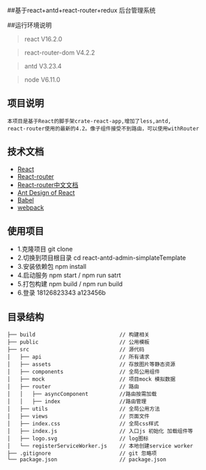 ##基于react+antd+react-router+redux 后台管理系统

##运行环境说明
> react V16.2.0

> react-router-dom V4.2.2

> antd V3.23.4

> node V6.11.0


## 项目说明

    本项目是基于React的脚手架crate-react-app,增加了less,antd,
    react-router使用的最新的4.2。像子组件接受不到路由，可以使用withRouter

## 技术文档
- [React](https://facebook.github.io/react/)
- [React-router](https://reacttraining.com/react-router/web/example/basic)
- [React-router中文文档](http://reacttraining.cn/web/example/basic)
- [Ant Design of React](http://design.alipay.com/develop/web/docs/introduce)
- [Babel](https://babeljs.io/)
- [webpack](https://webpack.github.io/)

## 使用项目

- 1.克隆项目  git clone
- 2.切换到项目根目录 cd  react-antd-admin-simplateTemplate
- 3.安装依赖包 npm install 
- 4.启动服务 npm start / npm run satrt
- 5.打包构建 npm build / npm run build
- 6.登录   18126823343    a123456b



## 目录结构
```shell
├── build                           // 构建相关  
├── public                          // 公用模板
├── src                             // 源代码
│   ├── api                         // 所有请求
│   ├── assets                      // 存放图片等静态资源
│   ├── components                  // 全局公用组件
│   ├── mock                        // 项目mock 模拟数据
│   ├── router                      // 路由
│   │   ├── asyncComponent          //路由按需加载
│   │   ├── index                   //路由管理
│   ├── utils                       // 全局公用方法
│   ├── views                       // 页面文件
│   ├── index.css                   // 全局css样式
│   ├── index.js                    // 入口js 初始化 加载组件等
│   ├── logo.svg                    // log图标
│   └── registerServiceWorker.js    // 本地创建service worker 
├── .gitignore                      // git 忽略项
└── package.json                    // package.json

```


